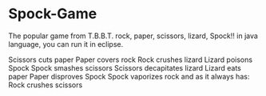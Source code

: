 Spock-Game
==========

The popular game from T.B.B.T. rock, paper, scissors, lizard, Spock!!
in java language, you can run it in eclipse.

Scissors cuts paper
Paper covers rock
Rock crushes lizard
Lizard poisons Spock
Spock smashes scissors
Scissors decapitates lizard
Lizard eats paper
Paper disproves Spock
Spock vaporizes rock
and as it always has:
Rock crushes scissors
